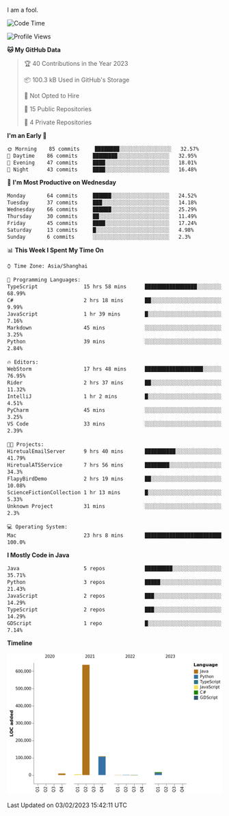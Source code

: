 I am a fool.

<!--START_SECTION:waka-->
![Code Time](http://img.shields.io/badge/Code%20Time-30%20hrs%2052%20mins-blue)

![Profile Views](http://img.shields.io/badge/Profile%20Views-160-blue)

**🐱 My GitHub Data** 

> 🏆 40 Contributions in the Year 2023
 > 
> 📦 100.3 kB Used in GitHub's Storage 
 > 
> 🚫 Not Opted to Hire
 > 
> 📜 15 Public Repositories 
 > 
> 🔑 4 Private Repositories  
 > 
**I'm an Early 🐤** 

```text
🌞 Morning    85 commits     ████████░░░░░░░░░░░░░░░░░   32.57% 
🌆 Daytime    86 commits     ████████░░░░░░░░░░░░░░░░░   32.95% 
🌃 Evening    47 commits     ████░░░░░░░░░░░░░░░░░░░░░   18.01% 
🌙 Night      43 commits     ████░░░░░░░░░░░░░░░░░░░░░   16.48%

```
📅 **I'm Most Productive on Wednesday** 

```text
Monday       64 commits     ██████░░░░░░░░░░░░░░░░░░░   24.52% 
Tuesday      37 commits     ███░░░░░░░░░░░░░░░░░░░░░░   14.18% 
Wednesday    66 commits     ██████░░░░░░░░░░░░░░░░░░░   25.29% 
Thursday     30 commits     ██░░░░░░░░░░░░░░░░░░░░░░░   11.49% 
Friday       45 commits     ████░░░░░░░░░░░░░░░░░░░░░   17.24% 
Saturday     13 commits     █░░░░░░░░░░░░░░░░░░░░░░░░   4.98% 
Sunday       6 commits      ░░░░░░░░░░░░░░░░░░░░░░░░░   2.3%

```


📊 **This Week I Spent My Time On** 

```text
⌚︎ Time Zone: Asia/Shanghai

💬 Programming Languages: 
TypeScript               15 hrs 58 mins      █████████████████░░░░░░░░   68.99% 
C#                       2 hrs 18 mins       ██░░░░░░░░░░░░░░░░░░░░░░░   9.99% 
JavaScript               1 hr 39 mins        █░░░░░░░░░░░░░░░░░░░░░░░░   7.16% 
Markdown                 45 mins             ░░░░░░░░░░░░░░░░░░░░░░░░░   3.25% 
Python                   39 mins             ░░░░░░░░░░░░░░░░░░░░░░░░░   2.84%

🔥 Editors: 
WebStorm                 17 hrs 48 mins      ███████████████████░░░░░░   76.95% 
Rider                    2 hrs 37 mins       ██░░░░░░░░░░░░░░░░░░░░░░░   11.32% 
IntelliJ                 1 hr 2 mins         █░░░░░░░░░░░░░░░░░░░░░░░░   4.51% 
PyCharm                  45 mins             ░░░░░░░░░░░░░░░░░░░░░░░░░   3.25% 
VS Code                  33 mins             ░░░░░░░░░░░░░░░░░░░░░░░░░   2.39%

🐱‍💻 Projects: 
HiretualEmailServer      9 hrs 40 mins       ██████████░░░░░░░░░░░░░░░   41.79% 
HiretualATSService       7 hrs 56 mins       ████████░░░░░░░░░░░░░░░░░   34.3% 
FlapyBirdDemo            2 hrs 19 mins       ██░░░░░░░░░░░░░░░░░░░░░░░   10.08% 
ScienceFictionCollection 1 hr 13 mins        █░░░░░░░░░░░░░░░░░░░░░░░░   5.33% 
Unknown Project          31 mins             ░░░░░░░░░░░░░░░░░░░░░░░░░   2.3%

💻 Operating System: 
Mac                      23 hrs 8 mins       █████████████████████████   100.0%

```

**I Mostly Code in Java** 

```text
Java                     5 repos             █████████░░░░░░░░░░░░░░░░   35.71% 
Python                   3 repos             █████░░░░░░░░░░░░░░░░░░░░   21.43% 
JavaScript               2 repos             ███░░░░░░░░░░░░░░░░░░░░░░   14.29% 
TypeScript               2 repos             ███░░░░░░░░░░░░░░░░░░░░░░   14.29% 
GDScript                 1 repo              █░░░░░░░░░░░░░░░░░░░░░░░░   7.14%

```


**Timeline**

![Chart not found](https://raw.githubusercontent.com/VeejaLiu/VeejaLiu/master/charts/bar_graph.png) 


 Last Updated on 03/02/2023 15:42:11 UTC
<!--END_SECTION:waka-->
